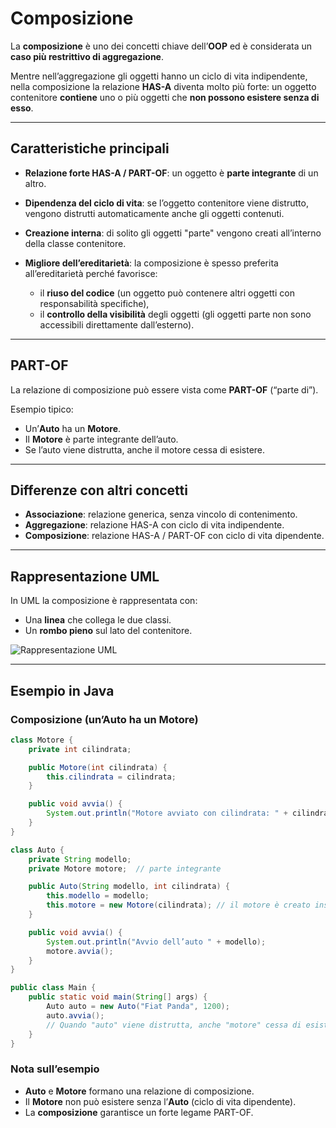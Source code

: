 # Composizione

La **composizione** è uno dei concetti chiave dell’**OOP** ed è considerata un **caso più restrittivo di aggregazione**.

Mentre nell’aggregazione gli oggetti hanno un ciclo di vita indipendente, nella composizione la relazione **HAS-A** diventa molto più forte:
un oggetto contenitore **contiene** uno o più oggetti che **non possono esistere senza di esso**.

---

## Caratteristiche principali

* **Relazione forte HAS-A / PART-OF**: un oggetto è **parte integrante** di un altro.
* **Dipendenza del ciclo di vita**: se l’oggetto contenitore viene distrutto, vengono distrutti automaticamente anche gli oggetti contenuti.
* **Creazione interna**: di solito gli oggetti "parte" vengono creati all’interno della classe contenitore.
* **Migliore dell’ereditarietà**: la composizione è spesso preferita all’ereditarietà perché favorisce:

  * il **riuso del codice** (un oggetto può contenere altri oggetti con responsabilità specifiche),
  * il **controllo della visibilità** degli oggetti (gli oggetti parte non sono accessibili direttamente dall’esterno).

---

## PART-OF

La relazione di composizione può essere vista come **PART-OF** (“parte di”).

Esempio tipico:

* Un’**Auto** ha un **Motore**.
* Il **Motore** è parte integrante dell’auto.
* Se l’auto viene distrutta, anche il motore cessa di esistere.

---

## Differenze con altri concetti

* **Associazione**: relazione generica, senza vincolo di contenimento.
* **Aggregazione**: relazione HAS-A con ciclo di vita indipendente.
* **Composizione**: relazione HAS-A / PART-OF con ciclo di vita dipendente.

---

## Rappresentazione UML

In UML la composizione è rappresentata con:

* Una **linea** che collega le due classi.
* Un **rombo pieno** sul lato del contenitore.

![Rappresentazione UML](https://github.com/maboglia/CorsoJava/raw/master/appunti/img/aggregazione-composizione-associazione.png)

---

## Esempio in Java

### Composizione (un’Auto ha un Motore)

```java
class Motore {
    private int cilindrata;

    public Motore(int cilindrata) {
        this.cilindrata = cilindrata;
    }

    public void avvia() {
        System.out.println("Motore avviato con cilindrata: " + cilindrata);
    }
}

class Auto {
    private String modello;
    private Motore motore;  // parte integrante

    public Auto(String modello, int cilindrata) {
        this.modello = modello;
        this.motore = new Motore(cilindrata); // il motore è creato insieme all’auto
    }

    public void avvia() {
        System.out.println("Avvio dell’auto " + modello);
        motore.avvia();
    }
}

public class Main {
    public static void main(String[] args) {
        Auto auto = new Auto("Fiat Panda", 1200);
        auto.avvia();
        // Quando "auto" viene distrutta, anche "motore" cessa di esistere
    }
}
```

### Nota sull’esempio

* **Auto** e **Motore** formano una relazione di composizione.
* Il **Motore** non può esistere senza l’**Auto** (ciclo di vita dipendente).
* La **composizione** garantisce un forte legame PART-OF.
